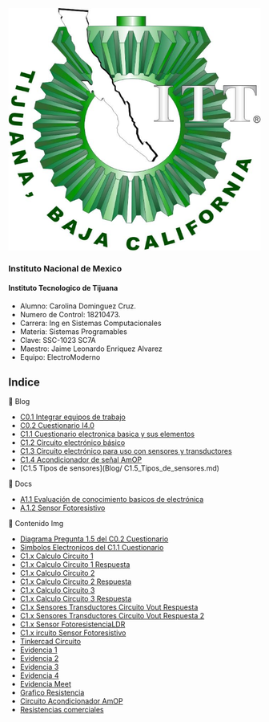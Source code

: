  ![ITT](/Img/itt.jpg)
 
### Instituto Nacional de Mexico
#### Instituto Tecnologico de Tijuana
- Alumno: Carolina Dominguez Cruz.
- Numero de Control: 18210473.
- Carrera: Ing en Sistemas Computacionales
- Materia: Sistemas Programables
- Clave: SSC-1023 SC7A
- Maestro: Jaime Leonardo Enriquez Alvarez
- Equipo: ElectroModerno

## Indice
:blue_book: Blog

- [C0.1 Integrar equipos de trabajo](Blog/C0.1_Integrar_equipos_de_trabajo.md)
- [C0.2 Cuestionario I4.0](Blog/C0.2_Cuestionario_I4.0.md)
- [C1.1 Cuestionario electronica basica y sus elementos](Blog/C1.1_Cuestionario_electrónica_básica_y_sus_elementos.md)
- [C1.2 Circuito electrónico básico](Blog/C1.2_Circuito_electrónico_básico.md)
- [C1.3 Circuito electrónico para uso con sensores y transductores](Blog/C1.3_Circuito_electrónico_para_uso_con_sensores_y_transductores.md)
- [C1.4 Acondicionador de señal AmOP](Blog/C1.4_Acondicionador_de_senal_AmOP.md)
-  [C1.5 Tipos de sensores](Blog/ C1.5_Tipos_de_sensores.md)

:blue_book: Docs

- [A1.1 Evaluación de conocimiento basicos de electrónica](Docs/A1.1_Evaluación_de_conocimiento_basicos_de_electrónica.md)
- [A.1.2 Sensor Fotoresistivo](Docs/A.1.2_Sensor_Fotoresistivo.md)

:blue_book: Contenido Img

- [Diagrama Pregunta 1.5 del C0.2 Cuestionario](Img/Pregunta15.drawio.png)
- [Simbolos Electronicos del C1.1 Cuestionario](Img/C1.x_SimbolosElectronicos.png)
- [C1.x Calculo Circuito 1](Img/C1.x_CalculoCircuito-1.png)
- [C1.x Calculo Circuito 1 Respuesta](Img/C1.x_CalculoCircuito_Respuesta.png)
- [C1.x Calculo Circuito 2](Img/C1.x_CalculoCircuito-2.png)
- [C1.x Calculo Circuito 2 Respuesta](Img/C1.x_CalculoCircuito-2_Respuesta.png)
- [C1.x Calculo Circuito 3](Img/C1.x_CalculoCircuito-3.png)
- [C1.x Calculo Circuito 3 Respuesta](Img/C1.x_CalculoCircuito-3_Respuesta.png)
- [C1.x Sensores Transductores Circuito Vout Respuesta](Img/C1.x_SensoresTransductoresCircuitoVout.png)
- [C1.x Sensores Transductores Circuito Vout Respuesta 2](Img/C1.x_SensoresTransductoresCircuitoVout2.png)
- [C1.x Sensor FotoresistenciaLDR](Img/C1.x_Sensor_FotoresistenciaLDR.png)
- [C1.x ircuito Sensor Fotoresistivo](Img/C1.x_CircuitoSensorFotoresistivo.png)
- [Tinkercad Circuito](Img/tinkercad_circuito.png)
- [Evidencia 1](Img/Evidencia1.png)
- [Evidencia 2](Img/evidencia2.png)
- [Evidencia 3](Img/Evidencia3.png)
- [Evidencia 4](Img/evidencia4.png)
- [Evidencia Meet](Img/Meet.jpg)
- [Grafico Resistencia](Img/resistencia_votaje.png)
- [Circuito Acondicionador AmOP](Img/C1.x_CircuitoAcondicionadorAmOP.png)
- [Resistencias comerciales](Img/ResistenciasComerciales.png)
